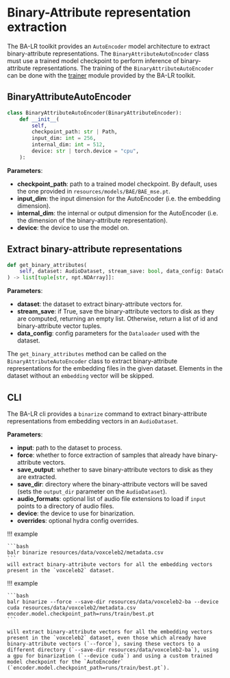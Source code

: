 # Binary-Attribute representation extraction

The BA-LR toolkit provides an `AutoEncoder` model architecture to extract binary-attribute representations. The `BinaryAttributeAutoEncoder` class must use a trained model checkpoint to perform inference of binary-attribute representations. The training of the `BinaryAttributeAutoEncoder` can be done with the [trainer](./trainer.md) module provided by the BA-LR toolkit.

## BinaryAttributeAutoEncoder

```python
class BinaryAttributeAutoEncoder(BinaryAttributeEncoder):
    def __init__(
        self,
        checkpoint_path: str | Path,
        input_dim: int = 256,
        internal_dim: int = 512,
        device: str | torch.device = "cpu",
    ):
```

**Parameters**:

* **checkpoint_path**: path to a trained model checkpoint. By default, uses the one provided in `resources/models/BAE/BAE_mse.pt`.
* **input_dim**: the input dimension for the AutoEncoder (i.e. the embedding dimension).
* **internal_dim**: the internal or output dimension for the AutoEncoder (i.e. the dimension of the binary-attribute representation).
* **device**: the device to use the model on.

## Extract binary-attribute representations

```python
def get_binary_attributes(
    self, dataset: AudioDataset, stream_save: bool, data_config: DataConfig
) -> list[tuple[str, npt.NDArray]]:
```

**Parameters**:

* **dataset**: the dataset to extract binary-attribute vectors for.
* **stream_save**: if True, save the binary-attribute vectors to disk as they are computed, returning an empty list. Otherwise, return a list of id and binary-attribute vector  tuples.
* **data_config**: config parameters for the `Dataloader` used with the dataset.

The `get_binary_attributes` method can be called on the `BinaryAttributeAutoEncoder` class to extract binary-attribute representations for the embedding files in the given dataset. Elements in the dataset without an `embedding` vector will be skipped.

## CLI

The BA-LR cli provides a `binarize` command to extract binary-attribute representations from embedding vectors in an `AudioDataset`.

**Parameters**:

* **input**: path to the dataset to process.
* **force**: whether to force extraction of samples that already have binary-attribute vectors.
* **save_output**: whether to save binary-attribute vectors to disk as they are extracted.
* **save_dir**: directory where the binary-attribute vectors will be saved (sets the `output_dir` parameter on the `AudioDataset`).
* **audio_formats**: optional list of audio file extensions to load if `input` points to a directory of audio files.
* **device**: the device to use for binarization.
* **overrides**: optional hydra config overrides.

!!! example

    ```bash
    balr binarize resources/data/voxceleb2/metadata.csv
    ```
    will extract binary-attribute vectors for all the embedding vectors present in the `voxceleb2` dataset.

!!! example

    ```bash
    balr binarize --force --save-dir resources/data/voxceleb2-ba --device cuda resources/data/voxceleb2/metadata.csv encoder.model.checkpoint_path=runs/train/best.pt
    ```

    will extract binary-attribute vectors for all the embedding vectors present in the `voxceleb2` dataset, even those which already have binary-attribute vectors (`--force`), saving these vectors to a different directory (`--save-dir resources/data/voxceleb2-ba`), using a gpu for binarization (`--device cuda`) and using a custom trained model checkpoint for the `AutoEncoder` (`encoder.model.checkpoint_path=runs/train/best.pt`).
